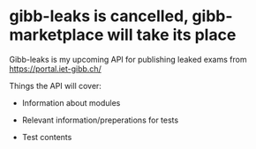 # gibb-leaks is cancelled, gibb-marketplace will take its place

Gibb-leaks is my upcoming API for publishing leaked exams from https://portal.iet-gibb.ch/

Things the API will cover:

* Information about modules

* Relevant information/preperations for tests

* Test contents




